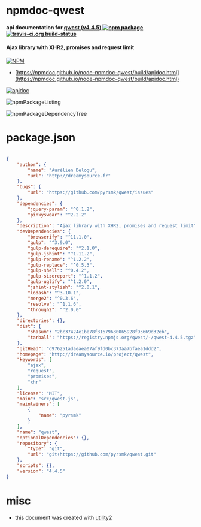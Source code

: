 # npmdoc-qwest

#### api documentation for  [qwest (v4.4.5)](http://dreamysource.io/project/qwest)  [![npm package](https://img.shields.io/npm/v/npmdoc-qwest.svg?style=flat-square)](https://www.npmjs.org/package/npmdoc-qwest) [![travis-ci.org build-status](https://api.travis-ci.org/npmdoc/node-npmdoc-qwest.svg)](https://travis-ci.org/npmdoc/node-npmdoc-qwest)

#### Ajax library with XHR2, promises and request limit

[![NPM](https://nodei.co/npm/qwest.png?downloads=true&downloadRank=true&stars=true)](https://www.npmjs.com/package/qwest)

- [https://npmdoc.github.io/node-npmdoc-qwest/build/apidoc.html](https://npmdoc.github.io/node-npmdoc-qwest/build/apidoc.html)

[![apidoc](https://npmdoc.github.io/node-npmdoc-qwest/build/screenCapture.buildCi.browser.%252Ftmp%252Fbuild%252Fapidoc.html.png)](https://npmdoc.github.io/node-npmdoc-qwest/build/apidoc.html)

![npmPackageListing](https://npmdoc.github.io/node-npmdoc-qwest/build/screenCapture.npmPackageListing.svg)

![npmPackageDependencyTree](https://npmdoc.github.io/node-npmdoc-qwest/build/screenCapture.npmPackageDependencyTree.svg)



# package.json

```json

{
    "author": {
        "name": "Aurélien Delogu",
        "url": "http://dreamysource.fr"
    },
    "bugs": {
        "url": "https://github.com/pyrsmk/qwest/issues"
    },
    "dependencies": {
        "jquery-param": "^0.1.2",
        "pinkyswear": "^2.2.2"
    },
    "description": "Ajax library with XHR2, promises and request limit",
    "devDependencies": {
        "browserify": "^11.1.0",
        "gulp": "^3.9.0",
        "gulp-derequire": "^2.1.0",
        "gulp-jshint": "^1.11.2",
        "gulp-rename": "^1.2.2",
        "gulp-replace": "^0.5.3",
        "gulp-shell": "^0.4.2",
        "gulp-sizereport": "^1.1.2",
        "gulp-uglify": "^1.2.0",
        "jshint-stylish": "^2.0.1",
        "lodash": "^3.10.1",
        "merge2": "^0.3.6",
        "resolve": "^1.1.6",
        "through2": "^2.0.0"
    },
    "directories": {},
    "dist": {
        "shasum": "2bc37424e1be78f31679630065928f93669d32eb",
        "tarball": "https://registry.npmjs.org/qwest/-/qwest-4.4.5.tgz"
    },
    "gitHead": "d976251adaeaea07af9fd0bc373aa7bfaea1ddd2",
    "homepage": "http://dreamysource.io/project/qwest",
    "keywords": [
        "ajax",
        "request",
        "promises",
        "xhr"
    ],
    "license": "MIT",
    "main": "src/qwest.js",
    "maintainers": [
        {
            "name": "pyrsmk"
        }
    ],
    "name": "qwest",
    "optionalDependencies": {},
    "repository": {
        "type": "git",
        "url": "git+https://github.com/pyrsmk/qwest.git"
    },
    "scripts": {},
    "version": "4.4.5"
}
```



# misc
- this document was created with [utility2](https://github.com/kaizhu256/node-utility2)
